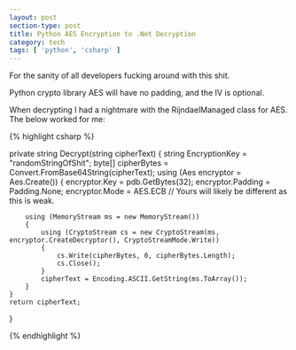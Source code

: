 ```yaml
---
layout: post
section-type: post
title: Python AES Encryption to .Net Decryption
category: tech
tags: [ 'python', 'csharp' ]
---
```


For the sanity of all developers fucking around with this shit.

Python crypto library AES will have no padding, and the IV is optional.

When decrypting I had a nightmare with the RijndaelManaged class for AES. The below worked for me:

{% highlight csharp %}

private string Decrypt(string cipherText)
{
    string EncryptionKey = "randomStringOfShit";
    byte[] cipherBytes = Convert.FromBase64String(cipherText);
    using (Aes encryptor = Aes.Create())
    {
        encryptor.Key = pdb.GetBytes(32);
        encryptor.Padding = Padding.None;
        encryptor.Mode = AES.ECB // Yours will likely be different as this is weak.
        
        using (MemoryStream ms = new MemoryStream())
        {
            using (CryptoStream cs = new CryptoStream(ms, encryptor.CreateDecryptor(), CryptoStreamMode.Write))
            {
                cs.Write(cipherBytes, 0, cipherBytes.Length);
                cs.Close();
            }
            cipherText = Encoding.ASCII.GetString(ms.ToArray());
        }
    }
    return cipherText;
}

{% endhighlight %}